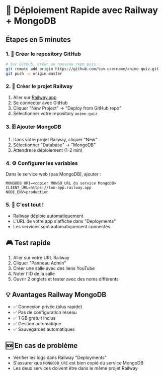 # 🚀 Déploiement Rapide avec Railway + MongoDB

## Étapes en 5 minutes

### 1. 📁 Créer le repository GitHub
```bash
# Sur GitHub, créer un nouveau repo puis :
git remote add origin https://github.com/ton-username/anime-quiz.git
git push -u origin master
```

### 2. 🚂 Créer le projet Railway
1. Aller sur [Railway.app](https://railway.app)
2. Se connecter avec GitHub
3. Cliquer "New Project" → "Deploy from GitHub repo"
4. Sélectionner votre repository `anime-quiz`

### 3. 🗄️ Ajouter MongoDB
1. Dans votre projet Railway, cliquer "New"
2. Sélectionner "Database" → "MongoDB"
3. Attendre le déploiement (1-2 min)

### 4. ⚙️ Configurer les variables
Dans le service web (pas MongoDB), ajouter :
```
MONGODB_URI=<copier MONGO_URL du service MongoDB>
CLIENT_URL=https://ton-app.railway.app
NODE_ENV=production
```

### 5. 🎉 C'est tout !
- Railway déploie automatiquement
- L'URL de votre app s'affiche dans "Deployments"
- Les services sont automatiquement connectés

## 🎮 Test rapide
1. Aller sur votre URL Railway
2. Cliquer "Panneau Admin"
3. Créer une salle avec des liens YouTube
4. Noter l'ID de la salle
5. Ouvrir 2 onglets et tester avec des noms différents

## 💡 Avantages Railway MongoDB
- ✅ Connexion privée (plus rapide)
- ✅ Pas de configuration réseau
- ✅ 1 GB gratuit inclus
- ✅ Gestion automatique
- ✅ Sauvegardes automatiques

## 🆘 En cas de problème
- Vérifier les logs dans Railway "Deployments"
- S'assurer que `MONGODB_URI` est bien copié du service MongoDB
- Les deux services doivent être dans le même projet Railway
